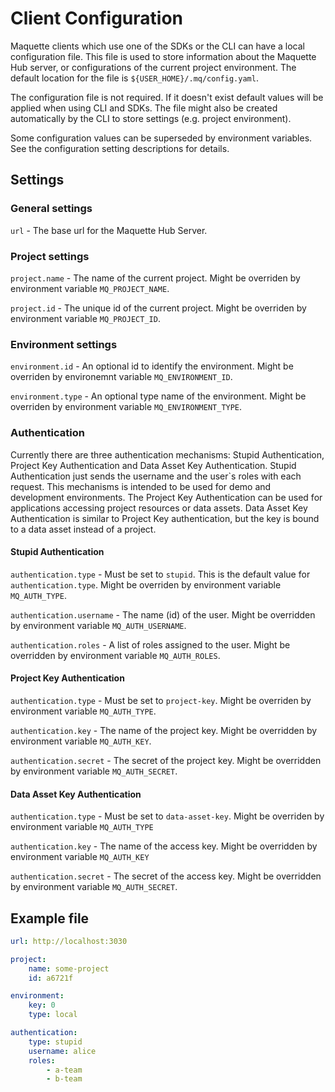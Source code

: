 # Client Configuration

Maquette clients which use one of the SDKs or the CLI can have a local configuration file. This file is used to store information about the Maquette Hub server, or configurations of the current project environment. The default location for the file is `${USER_HOME}/.mq/config.yaml`. 

The configuration file is not required. If it doesn't exist default values will be applied when using CLI and SDKs. The file might also be created automatically by the CLI to store settings (e.g. project environment).

Some configuration values can be superseded by environment variables. See the configuration setting descriptions for details.

## Settings

### General settings

`url` - The base url for the Maquette Hub Server.

### Project settings

`project.name` - The name of the current project. Might be overriden by environment variable `MQ_PROJECT_NAME`.

`project.id` - The unique id of the current project. Might be overriden by environment variable `MQ_PROJECT_ID`.

### Environment settings

`environment.id` - An optional id to identify the environment. Might be overriden by environemnt variable `MQ_ENVIRONMENT_ID`.

`environment.type` - An optional type name of the environment. Might be overriden by environment variable `MQ_ENVIRONMENT_TYPE`.

### Authentication

Currently there are three authentication mechanisms: Stupid Authentication, Project Key Authentication and Data Asset Key Authentication. Stupid Authentication just sends the username and the user`s roles with each request. This mechanisms is intended to be used for demo and development environments. The Project Key Authentication can be used for applications accessing project resources or data assets. Data Asset Key Authentication is similar to Project Key authentication, but the key is bound to a data asset instead of a project.

#### Stupid Authentication

`authentication.type` - Must be set to `stupid`. This is the default value for `authentication.type`. Might be overriden by environment variable `MQ_AUTH_TYPE`.

`authentication.username` - The name (id) of the user. Might be overridden by environment variable `MQ_AUTH_USERNAME`.

`authentication.roles` - A list of roles assigned to the user. Might be overridden by environment variable `MQ_AUTH_ROLES`.

#### Project Key Authentication

`authentication.type` - Must be set to `project-key`. Might be overriden by environment variable `MQ_AUTH_TYPE`.

`authentication.key` - The name of the project key. Might be overridden by environment variable `MQ_AUTH_KEY`.

`authentication.secret` - The secret of the project key. Might be overridden by environment variable `MQ_AUTH_SECRET`.

#### Data Asset Key Authentication

`authentication.type` - Must be set to `data-asset-key`. Might be overriden by environment variable `MQ_AUTH_TYPE`

`authentication.key` - The name of the access key. Might be overridden by environment variable `MQ_AUTH_KEY`

`authentication.secret` - The secret of the access key. Might be overridden by environment variable `MQ_AUTH_SECRET`.

## Example file

```yaml
url: http://localhost:3030

project:
    name: some-project
    id: a6721f

environment:
    key: 0
    type: local

authentication: 
    type: stupid
    username: alice
    roles:
        - a-team
        - b-team
```